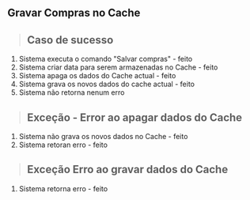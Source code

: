 ## Gravar Compras no Cache

> ## Caso de sucesso

1. Sistema executa o comando "Salvar compras" - feito
2. Sistema criar data para serem armazenadas no Cache - feito
3. Sistema apaga os dados do Cache actual - feito
4. Sistema grava os novos dados do cache actual - feito
5. Sistema não retorna nenum erro

> ## Exceção - Error ao apagar dados do Cache
1. Sistema não grava os novos dados no Cache - feito
2. Sistema retoran erro - feito

> ## Exceção  Erro ao gravar dados do Cache
1. Sistema retorna erro - feito